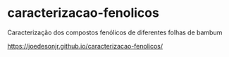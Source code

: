 # caracterizacao-fenolicos
Caracterização dos compostos fenólicos de diferentes folhas de bambum

https://joedesonjr.github.io/caracterizacao-fenolicos/
